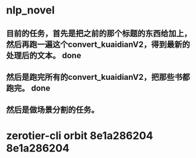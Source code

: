 # nlp_novel




## 目前的任务，首先是把之前的那个标题的东西给加上，然后再跑一遍这个convert_kuaidianV2，得到最新的处理后的文本。 done
## 然后是跑完所有的convert_kuaidianV2，把那些书都跑完。 done

## 然后是做场景分割的任务。

# zerotier-cli orbit 8e1a286204 8e1a286204